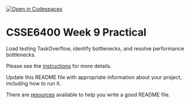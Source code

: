 [![Open in Codespaces](https://classroom.github.com/assets/launch-codespace-7f7980b617ed060a017424585567c406b6ee15c891e84e1186181d67ecf80aa0.svg)](https://classroom.github.com/open-in-codespaces?assignment_repo_id=10990606)
# CSSE6400 Week 9 Practical

Load testing TaskOverflow, identify bottlenecks, and resolve performance bottlenecks.

Please see the [instructions](https://csse6400.uqcloud.net/practicals/week09) for more details.

Update this README file with appropriate information about your project,
including how to run it.

There are [resources](https://www.makeareadme.com) available to help you write a good README file.


